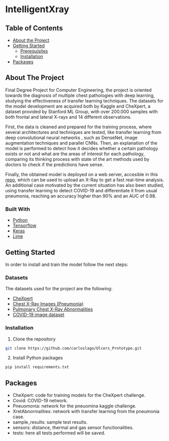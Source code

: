 # IntelligentXray

<!-- TABLE OF CONTENTS -->
## Table of Contents

* [About the Project](#about-the-project)
* [Getting Started](#getting-started)
  * [Prerequisites](#prerequisites)
  * [Installation](#installation)
* [Packages](#packages)



<!-- ABOUT THE PROJECT -->
## About The Project

Final Degree Project for Computer Engineering, the project is oriented towards the diagnosis
of multiple chest pathologies with deep learning, studying the effectiveness of transfer
learning techniques. The datasets for the model development are acquired both by Kaggle
and CheXpert, a dataset provided by Stanford ML Group, with over 200.000 samples with 
both frontal and lateral X-rays and 14 different observations. 

First, the data is cleaned and prepared for the training process, where several architectures and 
techniques are tested, like transfer learning from deep convolutional neural networks
, such as DenseNet, image augmentation techniques and parallel CNNs. Then, an explanation
of the model is performed to detect how it decides whether a certain pathology exists or
not and what are the areas of interest for each pathology, comparing its thinking process
with state of the art methods used by doctors to check if the predictions have sense.

Finally, the obtained model is deployed on a web server, accesible in this [repo](https://github.com/carloslago/IntelligentXray_Server), which can be used to upload
an X-Ray to get a fast real-time analysis. An additional case motivated by
the current situation has also been studied, using transfer learning to detect 
COVID-19 and differentiate it from usual pneumonia, reaching an accuracy higher
than 90% and an AUC of 0.98.

### Built With
* [Python](https://www.python.org/)
* [Tensorflow](https://www.tensorflow.org/)
* [Keras](https://keras.io/)
* [Lime](https://github.com/marcotcr/lime)

<!-- GETTING STARTED -->
## Getting Started

In order to install and train the model follow the next steps:

### Datasets
The datasets used for the project are the following:
* [CheXpert](https://stanfordmlgroup.github.io/competitions/chexpert/)
* [Chest X-Ray Images (Pneumonia)](https://www.kaggle.com/paultimothymooney/chest-xray-pneumonia)
* [Pulmonary Chest X-Ray Abnormalities](https://www.kaggle.com/kmader/pulmonary-chest-xray-abnormalities)
* [COVID-19 image dataset](https://github.com/ieee8023/covid-chestxray-dataset)

### Installation

1. Clone the repository
```sh
git clone https://github.com/carloslago/Ulcers_Prototype.git
```

2. Install Python packages
```sh
pip install requirements.txt
```



## Packages
* CheXpert: code for training models for the CheXpert challenge.
* Covid: COVID-19 network.
* Pneuomonia: network for the pneuomina kaggle challenge.
* XretAbnormalities: network with transfer learning from the pneumonia case.
* sample_results: sample test results.
* sensors: distance, thermal and gas sensor functionalities.
* tests: here all tests performed will be saved.





